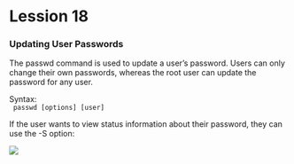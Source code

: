 # Lession 18

<h3> Updating User Passwords </h3>

The passwd command is used to update a user’s password. Users can only change their own passwords, whereas the root user can update the password for any user.

<span> Syntax: <br> <code> passwd [options] [user] </code> </span>

If the user wants to view status information about their password, they can use the -S option:

<img src="https://github.com/KietTranUIT/Linux_tutorial/assets/138895139/8a355b30-6be3-44b0-a07b-0547f43d833e"> 